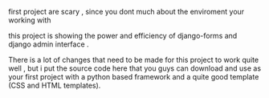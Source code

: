 first project are scary , since you dont much about the enviroment your working with 

this project is showing the power and efficiency of django-forms and django admin interface .

There is a lot of changes that need to be made for this project to work quite well , but i put the source code here that you guys can download and use as your first project with a python based framework and a quite good template (CSS and HTML templates).
